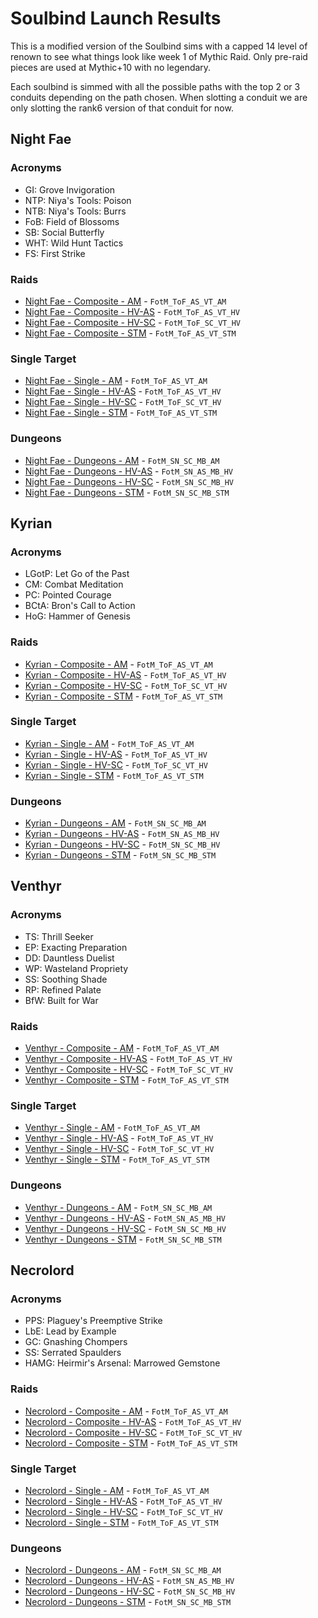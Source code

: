 # Soulbind Launch Results

This is a modified version of the Soulbind sims with a capped 14 level of renown to see what things look like week 1 of Mythic Raid. Only pre-raid pieces are used at Mythic+10 with no legendary.

Each soulbind is simmed with all the possible paths with the top 2 or 3 conduits depending on the path chosen. When slotting a conduit we are only slotting the rank6 version of that conduit for now.

## Night Fae
### Acronyms
- GI: Grove Invigoration
- NTP: Niya's Tools: Poison
- NTB: Niya's Tools: Burrs
- FoB: Field of Blossoms
- SB: Social Butterfly
- WHT: Wild Hunt Tactics
- FS: First Strike
### Raids
- [Night Fae - Composite - AM](results/Results_Composite_am_night_fae.md) - `FotM_ToF_AS_VT_AM`
- [Night Fae - Composite - HV-AS](results/Results_Composite_hv-as_night_fae.md) - `FotM_ToF_AS_VT_HV`
- [Night Fae - Composite - HV-SC](results/Results_Composite_hv-sc_night_fae.md) - `FotM_ToF_SC_VT_HV`
- [Night Fae - Composite - STM](results/Results_Composite_stm_night_fae.md) - `FotM_ToF_AS_VT_STM`

### Single Target
- [Night Fae - Single - AM](results/Results_Single_am_night_fae.md) - `FotM_ToF_AS_VT_AM`
- [Night Fae - Single - HV-AS](results/Results_Single_hv-as_night_fae.md) - `FotM_ToF_AS_VT_HV`
- [Night Fae - Single - HV-SC](results/Results_Single_hv-sc_night_fae.md) - `FotM_ToF_SC_VT_HV`
- [Night Fae - Single - STM](results/Results_Single_stm_night_fae.md) - `FotM_ToF_AS_VT_STM`

### Dungeons
- [Night Fae - Dungeons - AM](results/Results_Dungeons_am_night_fae.md) - `FotM_SN_SC_MB_AM`
- [Night Fae - Dungeons - HV-AS](results/Results_Dungeons_hv-as_night_fae.md) - `FotM_SN_AS_MB_HV`
- [Night Fae - Dungeons - HV-SC](results/Results_Dungeons_hv-sc_night_fae.md) - `FotM_SN_SC_MB_HV`
- [Night Fae - Dungeons - STM](results/Results_Dungeons_stm_night_fae.md) - `FotM_SN_SC_MB_STM`

## Kyrian
### Acronyms
- LGotP: Let Go of the Past
- CM: Combat Meditation
- PC: Pointed Courage
- BCtA: Bron's Call to Action
- HoG: Hammer of Genesis
### Raids
- [Kyrian - Composite - AM](results/Results_Composite_am_kyrian.md) - `FotM_ToF_AS_VT_AM`
- [Kyrian - Composite - HV-AS](results/Results_Composite_hv-as_kyrian.md) - `FotM_ToF_AS_VT_HV`
- [Kyrian - Composite - HV-SC](results/Results_Composite_hv-sc_kyrian.md) - `FotM_ToF_SC_VT_HV`
- [Kyrian - Composite - STM](results/Results_Composite_stm_kyrian.md) - `FotM_ToF_AS_VT_STM`

### Single Target
- [Kyrian - Single - AM](results/Results_Single_am_kyrian.md) - `FotM_ToF_AS_VT_AM`
- [Kyrian - Single - HV-AS](results/Results_Single_hv-as_kyrian.md) - `FotM_ToF_AS_VT_HV`
- [Kyrian - Single - HV-SC](results/Results_Single_hv-sc_kyrian.md) - `FotM_ToF_SC_VT_HV`
- [Kyrian - Single - STM](results/Results_Single_stm_kyrian.md) - `FotM_ToF_AS_VT_STM`

### Dungeons
- [Kyrian - Dungeons - AM](results/Results_Dungeons_am_kyrian.md) - `FotM_SN_SC_MB_AM`
- [Kyrian - Dungeons - HV-AS](results/Results_Dungeons_hv-as_kyrian.md) - `FotM_SN_AS_MB_HV`
- [Kyrian - Dungeons - HV-SC](results/Results_Dungeons_hv-sc_kyrian.md) - `FotM_SN_SC_MB_HV`
- [Kyrian - Dungeons - STM](results/Results_Dungeons_stm_kyrian.md) - `FotM_SN_SC_MB_STM`

## Venthyr
### Acronyms
- TS: Thrill Seeker
- EP: Exacting Preparation
- DD: Dauntless Duelist
- WP: Wasteland Propriety
- SS: Soothing Shade
- RP: Refined Palate
- BfW: Built for War
### Raids
- [Venthyr - Composite - AM](results/Results_Composite_am_venthyr.md) - `FotM_ToF_AS_VT_AM`
- [Venthyr - Composite - HV-AS](results/Results_Composite_hv-as_venthyr.md) - `FotM_ToF_AS_VT_HV`
- [Venthyr - Composite - HV-SC](results/Results_Composite_hv-sc_venthyr.md) - `FotM_ToF_SC_VT_HV`
- [Venthyr - Composite - STM](results/Results_Composite_stm_venthyr.md) - `FotM_ToF_AS_VT_STM`

### Single Target
- [Venthyr - Single - AM](results/Results_Single_am_venthyr.md) - `FotM_ToF_AS_VT_AM`
- [Venthyr - Single - HV-AS](results/Results_Single_hv-as_venthyr.md) - `FotM_ToF_AS_VT_HV`
- [Venthyr - Single - HV-SC](results/Results_Single_hv-sc_venthyr.md) - `FotM_ToF_SC_VT_HV`
- [Venthyr - Single - STM](results/Results_Single_stm_venthyr.md) - `FotM_ToF_AS_VT_STM`

### Dungeons
- [Venthyr - Dungeons - AM](results/Results_Dungeons_am_venthyr.md) - `FotM_SN_SC_MB_AM`
- [Venthyr - Dungeons - HV-AS](results/Results_Dungeons_hv-as_venthyr.md) - `FotM_SN_AS_MB_HV`
- [Venthyr - Dungeons - HV-SC](results/Results_Dungeons_hv-sc_venthyr.md) - `FotM_SN_SC_MB_HV`
- [Venthyr - Dungeons - STM](results/Results_Dungeons_stm_venthyr.md) - `FotM_SN_SC_MB_STM`

## Necrolord
### Acronyms
- PPS: Plaguey's Preemptive Strike
- LbE: Lead by Example
- GC: Gnashing Chompers
- SS: Serrated Spaulders
- HAMG: Heirmir's Arsenal: Marrowed Gemstone
### Raids
- [Necrolord - Composite - AM](results/Results_Composite_am_necrolord.md) - `FotM_ToF_AS_VT_AM`
- [Necrolord - Composite - HV-AS](results/Results_Composite_hv-as_necrolord.md) - `FotM_ToF_AS_VT_HV`
- [Necrolord - Composite - HV-SC](results/Results_Composite_hv-sc_necrolord.md) - `FotM_ToF_SC_VT_HV`
- [Necrolord - Composite - STM](results/Results_Composite_stm_necrolord.md) - `FotM_ToF_AS_VT_STM`

### Single Target
- [Necrolord - Single - AM](results/Results_Single_am_necrolord.md) - `FotM_ToF_AS_VT_AM`
- [Necrolord - Single - HV-AS](results/Results_Single_hv-as_necrolord.md) - `FotM_ToF_AS_VT_HV`
- [Necrolord - Single - HV-SC](results/Results_Single_hv-sc_necrolord.md) - `FotM_ToF_SC_VT_HV`
- [Necrolord - Single - STM](results/Results_Single_stm_necrolord.md) - `FotM_ToF_AS_VT_STM`

### Dungeons
- [Necrolord - Dungeons - AM](results/Results_Dungeons_am_necrolord.md) - `FotM_SN_SC_MB_AM`
- [Necrolord - Dungeons - HV-AS](results/Results_Dungeons_hv-as_necrolord.md) - `FotM_SN_AS_MB_HV`
- [Necrolord - Dungeons - HV-SC](results/Results_Dungeons_hv-sc_necrolord.md) - `FotM_SN_SC_MB_HV`
- [Necrolord - Dungeons - STM](results/Results_Dungeons_stm_necrolord.md) - `FotM_SN_SC_MB_STM`